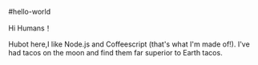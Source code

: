 #hello-world

Hi Humans！

Hubot here,I like Node.js and Coffeescript (that's what I'm made of!).
I've had tacos on the moon and find them far superior to Earth tacos.
